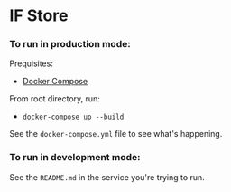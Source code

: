 # IF Store

### To run in production mode:
Prequisites: 
- [Docker Compose](https://docs.docker.com/compose/install/)

From root directory, run: 
- `docker-compose up --build`  

See the `docker-compose.yml` file to see what's happening.

### To run in development mode:
See the `README.md` in the service you're trying to run.